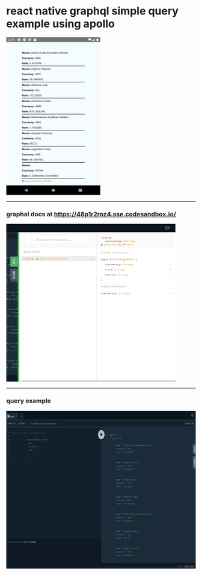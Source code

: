 # react native graphql simple query example using apollo

<img src="https://github.com/codexpedia/react_native_graphql_apollo_example/blob/master/screenshots/currency_rate_list.png" width="250" height="420" /> 

<hr/>

### graphal docs at https://48p1r2roz4.sse.codesandbox.io/
<img src="https://github.com/codexpedia/react_native_graphql_apollo_example/blob/master/screenshots/docs.png" width="450" height="420" /> 
<hr/>

### query example
<img src="https://github.com/codexpedia/react_native_graphql_apollo_example/blob/master/screenshots/query.png" width="850" height="420" /> 
